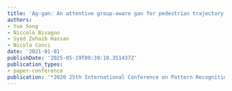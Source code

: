 ```yaml
---
title: 'Ag-gan: An attentive group-aware gan for pedestrian trajectory prediction'
authors:
- Yue Song
- Niccoló Bisagno
- Syed Zohaib Hassan
- Nicola Conci
date: '2021-01-01'
publishDate: '2025-05-19T09:39:18.351437Z'
publication_types:
- paper-conference
publication: '*2020 25th International Conference on Pattern Recognition (ICPR)*'
---
```

